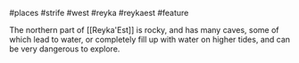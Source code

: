 #places #strife #west #reyka #reykaest #feature 

The northern part of [[Reyka'Est]] is rocky, and has many caves, some of which lead to water, or completely fill up with water on higher tides, and can be very dangerous to explore.